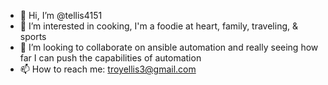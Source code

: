 - 👋 Hi, I’m @tellis4151
- 👀 I’m interested in cooking, I'm a foodie at heart, family, traveling, & sports
- 💞️ I’m looking to collaborate on ansible automation and really seeing how far I can push the capabilities of automation
- 📫 How to reach me: troyellis3@gmail.com

<!---
tellis4151/tellis4151 is a ✨ special ✨ repository because its `README.md` (this file) appears on your GitHub profile.
You can click the Preview link to take a look at your changes.
--->
